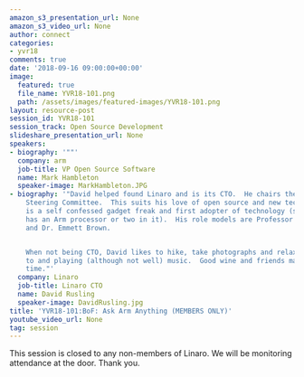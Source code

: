 ```yaml
---
amazon_s3_presentation_url: None
amazon_s3_video_url: None
author: connect
categories:
- yvr18
comments: true
date: '2018-09-16 09:00:00+00:00'
image:
  featured: true
  file_name: YVR18-101.png
  path: /assets/images/featured-images/YVR18-101.png
layout: resource-post
session_id: YVR18-101
session_track: Open Source Development
slideshare_presentation_url: None
speakers:
- biography: '""'
  company: arm
  job-title: VP Open Source Software
  name: Mark Hambleton
  speaker-image: MarkHambleton.JPG
- biography: '"David helped found Linaro and is its CTO.  He chairs the Technical
    Steering Committee.  This suits his love of open source and new technologies.  He
    is a self confessed gadget freak and first adopter of technology (so long as it
    has an Arm processor or two in it).  His role models are Professor Branestawm
    and Dr. Emmett Brown.


    When not being CTO, David likes to hike, take photographs and relax listening
    to and playing (although not well) music.  Good wine and friends make for a relaxing
    time."'
  company: Linaro
  job-title: Linaro CTO
  name: David Rusling
  speaker-image: DavidRusling.jpg
title: 'YVR18-101:BoF: Ask Arm Anything (MEMBERS ONLY)'
youtube_video_url: None
tag: session
---
```


This session is closed to any non-members of Linaro. We will be monitoring attendance at the door. Thank you.